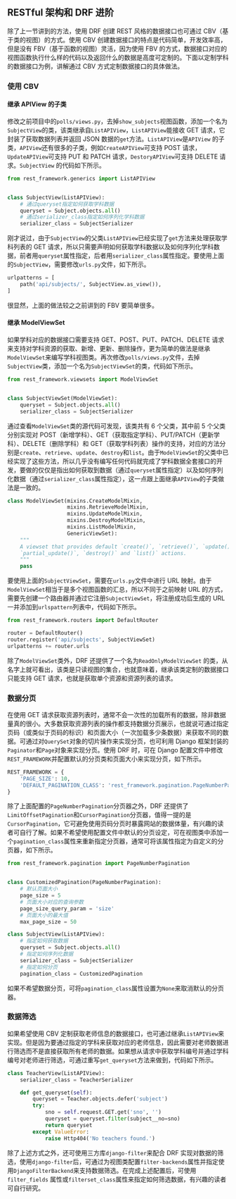 ## RESTful 架构和 DRF 进阶

除了上一节讲到的方法，使用 DRF 创建 REST 风格的数据接口也可通过 CBV（基于类的视图）的方式。使用 CBV 创建数据接口的特点是代码简单，开发效率高，但是没有 FBV（基于函数的视图）灵活，因为使用 FBV 的方式，数据接口对应的视图函数执行什么样的代码以及返回什么的数据是高度可定制的。下面以定制学科的数据接口为例，讲解通过 CBV 方式定制数据接口的具体做法。

### 使用 CBV

#### 继承 APIView 的子类

修改之前项目中的`polls/views.py`，去掉`show_subjects`视图函数，添加一个名为`SubjectView`的类，该类继承自`ListAPIView`，`ListAPIView`能接收 GET 请求，它封装了获取数据列表并返回 JSON 数据的`get`方法。`ListAPIView`是`APIView` 的子类，`APIView`还有很多的子类，例如`CreateAPIView`可支持 POST 请求，`UpdateAPIView`可支持 PUT 和 PATCH 请求，`DestoryAPIView`可支持 DELETE 请求。`SubjectView` 的代码如下所示。

```py
from rest_framework.generics import ListAPIView


class SubjectView(ListAPIView):
    # 通过queryset指定如何获取学科数据
    queryset = Subject.objects.all()
    # 通过serializer_class指定如何序列化学科数据
    serializer_class = SubjectSerializer
```

刚才说过，由于`SubjectView`的父类`ListAPIView`已经实现了`get`方法来处理获取学科列表的 GET 请求，所以只需要声明如何获取学科数据以及如何序列化学科数据，前者用`queryset`属性指定，后者用`serializer_class`属性指定。要使用上面的`SubjectView`，需要修改`urls.py`文件，如下所示。

```py
urlpatterns = [
    path('api/subjects/', SubjectView.as_view()),
]
```

很显然，上面的做法较之之前讲到的 FBV 要简单很多。

#### 继承 ModelViewSet

如果学科对应的数据接口需要支持 GET、POST、PUT、PATCH、DELETE 请求来支持对学科资源的获取、新增、更新、删除操作，更为简单的做法是继承`ModelViewSet`来编写学科视图类。再次修改`polls/views.py`文件，去掉`SubjectView`类，添加一个名为`SubjectViewSet`的类，代码如下所示。

```py
from rest_framework.viewsets import ModelViewSet


class SubjectViewSet(ModelViewSet):
    queryset = Subject.objects.all()
    serializer_class = SubjectSerializer
```

通过查看`ModelViewSet`类的源代码可发现，该类共有 6 个父类，其中前 5 个父类分别实现对 POST（新增学科）、GET（获取指定学科）、PUT/PATCH（更新学科）、DELETE（删除学科）和 GET（获取学科列表）操作的支持，对应的方法分别是`create`、`retrieve`、`update`、`destroy`和`list`。由于`ModelViewSet`的父类中已经实现了这些方法，所以几乎没有编写任何代码就完成了学科数据全套接口的开发，要做的仅仅是指出如何获取到数据（通过`queryset`属性指定）以及如何序列化数据（通过`serializer_class`属性指定），这一点跟上面继承`APIView`的子类做法是一致的。

```py
class ModelViewSet(mixins.CreateModelMixin,
                   mixins.RetrieveModelMixin,
                   mixins.UpdateModelMixin,
                   mixins.DestroyModelMixin,
                   mixins.ListModelMixin,
                   GenericViewSet):
    """
    A viewset that provides default `create()`, `retrieve()`, `update()`,
    `partial_update()`, `destroy()` and `list()` actions.
    """
    pass
```

要使用上面的`SubjectViewSet`，需要在`urls.py`文件中进行 URL 映射。由于`ModelViewSet`相当于是多个视图函数的汇总，所以不同于之前映射 URL 的方式，需要先创建一个路由器并通过它注册`SubjectViewSet`，将注册成功后生成的 URL 一并添加到`urlspattern`列表中，代码如下所示。

```py
from rest_framework.routers import DefaultRouter

router = DefaultRouter()
router.register('api/subjects', SubjectViewSet)
urlpatterns += router.urls
```

除了`ModelViewSet`类外，DRF 还提供了一个名为`ReadOnlyModelViewSet` 的类，从名字上就可看出，该类是只读视图的集合，也就意味着，继承该类定制的数据接口只能支持 GET 请求，也就是获取单个资源和资源列表的请求。

### 数据分页

在使用 GET 请求获取资源列表时，通常不会一次性的加载所有的数据，除非数据量真的很小。大多数获取资源列表的操作都支持数据分页展示，也就说可通过指定页码（或类似于页码的标识）和页面大小（一次加载多少条数据）来获取不同的数据。可通过对`QuerySet`对象的切片操作来实现分页，也可利用 Django 框架封装的`Paginator`和`Page`对象来实现分页。使用 DRF 时，可在 Django 配置文件中修改`REST_FRAMEWORK`并配置默认的分页类和页面大小来实现分页，如下所示。

```py
REST_FRAMEWORK = {
    'PAGE_SIZE': 10,
    'DEFAULT_PAGINATION_CLASS': 'rest_framework.pagination.PageNumberPagination'
}
```

除了上面配置的`PageNumberPagination`分页器之外，DRF 还提供了`LimitOffsetPagination`和`CursorPagination`分页器，值得一提的是`CursorPagination`，它可避免使用页码分页时暴露网站的数据体量，有兴趣的读者可自行了解。如果不希望使用配置文件中默认的分页设定，可在视图类中添加一个`pagination_class`属性来重新指定分页器，通常可将该属性指定为自定义的分页器，如下所示。

```py
from rest_framework.pagination import PageNumberPagination


class CustomizedPagination(PageNumberPagination):
    # 默认页面大小
    page_size = 5
    # 页面大小对应的查询参数
    page_size_query_param = 'size'
    # 页面大小的最大值
    max_page_size = 50
```

```py
class SubjectView(ListAPIView):
    # 指定如何获取数据
    queryset = Subject.objects.all()
    # 指定如何序列化数据
    serializer_class = SubjectSerializer
    # 指定如何分页
    pagination_class = CustomizedPagination
```

如果不希望数据分页，可将`pagination_class`属性设置为`None`来取消默认的分页器。

### 数据筛选

如果希望使用 CBV 定制获取老师信息的数据接口，也可通过继承`ListAPIView`来实现。但是因为要通过指定的学科来获取对应的老师信息，因此需要对老师数据进行筛选而不是直接获取所有老师的数据。如果想从请求中获取学科编号并通过学科编号对老师进行筛选，可通过重写`get_queryset`方法来做到，代码如下所示。

```py
class TeacherView(ListAPIView):
    serializer_class = TeacherSerializer

    def get_queryset(self):
        queryset = Teacher.objects.defer('subject')
        try:
            sno = self.request.GET.get('sno', '')
            queryset = queryset.filter(subject__no=sno)
            return queryset
        except ValueError:
            raise Http404('No teachers found.')
```

除了上述方式之外，还可使用三方库`django-filter`来配合 DRF 实现对数据的筛选，使用`django-filter`后，可通过为视图类配置`filter-backends`属性并指定使用`DjangoFilterBackend`来支持数据筛选。在完成上述配置后，可使用`filter_fields` 属性或`filterset_class`属性来指定如何筛选数据，有兴趣的读者可自行研究。

